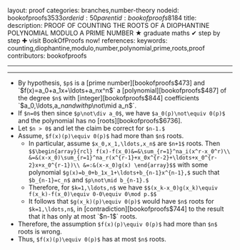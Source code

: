 layout: proof
categories: branches,number-theory
nodeid: bookofproofs$3533
orderid: 50
parentid: bookofproofs$8184
title: 
description: PROOF OF COUNTING THE ROOTS OF A DIOPHANTINE POLYNOMIAL MODULO A PRIME NUMBER &#9733; graduate maths &#10004; step by step &#10010; visit BookOfProofs now!
references: 
keywords: counting,diophantine,modulo,number,polynomial,prime,roots,proof
contributors: bookofproofs

---


---

* By hypothesis, `$p$` is a [prime number][bookofproofs$473] and `$f(x)=a_0+a_1x+\ldots+a_nx^n$` a [polynomial][bookofproofs$487] of the degree `$n$` with [integer][bookofproofs$844] coefficients `$a_0,\ldots,a_n$` and with `$p\not\mid a_n$`.  
* If `$n=0$` then since `$p\not\div a_0$`, we have `$a_0(p)\not\equiv 0(p)$` and the polynomial has no [roots][bookofproofs$6736].
* Let `$n > 0$` and let the claim be correct for `$n-1.$`
* Assume, `$f(x)(p)\equiv 0(p)$` had more than `$n$` roots.
   * In particular, assume `$x_0,x_1,\ldots,x_n$` are `$n+1$` roots. Then
`$$\begin{array}{rcl}
f(x)-f(x_0)&=&\sum_{r=1}^na_i(x^r-x_0^r)\\
&=&(x-x_0)\sum_{r=1}^na_r(x^{r-1}+x_0x^{r-2}+\ldots+x_0^{r-2}x+x_0^{r-1})\\
&=:&(x-x_0)g(x)
\end{array}$$`
with some polynomial `$g(x)=b_0+b_1x_1+\ldots+b_{n-1}x^{n-1},$` such that `$b_{n-1}=c_n$` and `$p\not\mid b_{n-1}.$`
   * Therefore, for `$k=1,\ldots,n$` we have `$$(x_k-x_0)g(x_k)\equiv f(x_k)-f(x_0)\equiv 0-0\equiv 0\mod p.$$`
   * It follows that `$g(x_k)(p)\equiv 0(p)$` would have `$n$` roots for `$k=1,\ldots,n$`, in [contradiction][bookofproofs$744] to the result that it has only at most `$n-1$` roots.
* Therefore, the assumption `$f(x)(p)\equiv 0(p)$` had more than `$n$` roots is wrong.
* Thus, `$f(x)(p)\equiv 0(p)$` has at most `$n$` roots.
